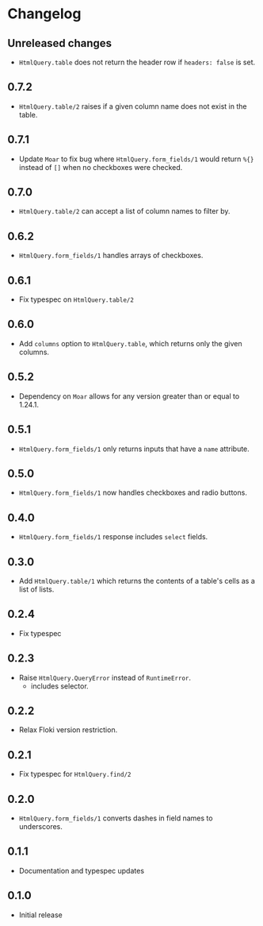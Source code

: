 # Changelog

## Unreleased changes

- `HtmlQuery.table` does not return the header row if `headers: false` is set.

## 0.7.2

- `HtmlQuery.table/2` raises if a given column name does not exist in the table.

## 0.7.1

- Update `Moar` to fix bug where `HtmlQuery.form_fields/1` would return `%{}` instead of `[]` when no checkboxes
  were checked.

## 0.7.0

- `HtmlQuery.table/2` can accept a list of column names to filter by.

## 0.6.2

- `HtmlQuery.form_fields/1` handles arrays of checkboxes.

## 0.6.1

- Fix typespec on `HtmlQuery.table/2`

## 0.6.0

- Add `columns` option to `HtmlQuery.table`, which returns only the given columns.

## 0.5.2

- Dependency on `Moar` allows for any version greater than or equal to 1.24.1.

## 0.5.1

- `HtmlQuery.form_fields/1` only returns inputs that have a `name` attribute.

## 0.5.0

- `HtmlQuery.form_fields/1` now handles checkboxes and radio buttons.

## 0.4.0

- `HtmlQuery.form_fields/1` response includes `select` fields.

## 0.3.0

- Add `HtmlQuery.table/1` which returns the contents of a table's cells as a list of lists.

## 0.2.4

- Fix typespec

## 0.2.3

- Raise `HtmlQuery.QueryError` instead of `RuntimeError`.
  - includes selector.

## 0.2.2

- Relax Floki version restriction.

## 0.2.1

- Fix typespec for `HtmlQuery.find/2`

## 0.2.0

- `HtmlQuery.form_fields/1` converts dashes in field names to underscores.

## 0.1.1

- Documentation and typespec updates

## 0.1.0

- Initial release
